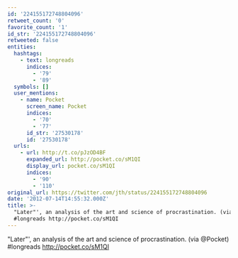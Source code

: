 ```yaml
---
id: '224155172748804096'
retweet_count: '0'
favorite_count: '1'
id_str: '224155172748804096'
retweeted: false
entities:
  hashtags:
    - text: longreads
      indices:
        - '79'
        - '89'
  symbols: []
  user_mentions:
    - name: Pocket
      screen_name: Pocket
      indices:
        - '70'
        - '77'
      id_str: '27530178'
      id: '27530178'
  urls:
    - url: http://t.co/pJzOD4BF
      expanded_url: http://pocket.co/sM1QI
      display_url: pocket.co/sM1QI
      indices:
        - '90'
        - '110'
original_url: https://twitter.com/jth/status/224155172748804096
date: '2012-07-14T14:55:32.000Z'
title: >-
  "Later"', an analysis of the art and science of procrastination. (via @Pocket)
  #longreads http://pocket.co/sM1QI
---
```


"Later"', an analysis of the art and science of procrastination. (via @Pocket) #longreads http://pocket.co/sM1QI